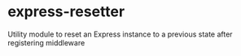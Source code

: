 express-resetter
================

Utility module to reset an Express instance to a previous state after registering middleware
